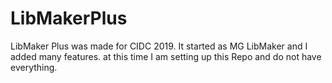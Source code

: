 # LibMakerPlus
LibMaker Plus was made for CIDC 2019. It started as MG LibMaker and I added many features. at this time I am setting up this Repo and do not have everything.

